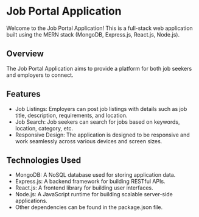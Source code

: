 # Job Portal Application

Welcome to the Job Portal Application! This is a full-stack web application built using the MERN stack (MongoDB, Express.js, React.js, Node.js).

## Overview

The Job Portal Application aims to provide a platform for both job seekers and employers to connect.
## Features

- Job Listings: Employers can post job listings with details such as job title, description, requirements, and location.
- Job Search: Job seekers can search for jobs based on keywords, location, category, etc.
- Responsive Design: The application is designed to be responsive and work seamlessly across various devices and screen sizes.

## Technologies Used

- MongoDB: A NoSQL database used for storing application data.
- Express.js: A backend framework for building RESTful APIs.
- React.js: A frontend library for building user interfaces.
- Node.js: A JavaScript runtime for building scalable server-side applications.
- Other dependencies can be found in the package.json file.



